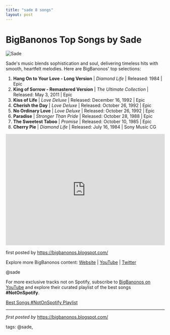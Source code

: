 ```yaml
---
title: "sade 8 songs"
layout: post
---
```

<h1>BigBanonos Top Songs by Sade</h1>
<img src="https://encrypted-tbn0.gstatic.com/images?q=tbn:ANd9GcQRmhQeuaq_YJPVKbNCA95NFdUU_jyCfu8zsA&s" alt="Sade"> <p>Sade's music blends sophistication and soul, delivering timeless hits with smooth, heartfelt melodies. Here are BigBanonos' top selections:</p> <ol> <li><strong>Hang On to Your Love - Long Version</strong> | <em>Diamond Life</em> | Released: 1984 | Epic</li> <li><strong>King of Sorrow - Remastered Version</strong> | <em>The Ultimate Collection</em> | Released: May 3, 2011 | Epic</li> <li><strong>Kiss of Life</strong> | <em>Love Deluxe</em> | Released: December 16, 1992 | Epic</li> <li><strong>Cherish the Day</strong> | <em>Love Deluxe</em> | Released: October 26, 1992 | Epic</li> <li><strong>No Ordinary Love</strong> | <em>Love Deluxe</em> | Released: October 26, 1992 | Epic</li> <li><strong>Paradise</strong> | <em>Stronger Than Pride</em> | Released: October 28, 1988 | Epic</li> <li><strong>The Sweetest Taboo</strong> | <em>Promise</em> | Released: October 10, 1985 | Epic</li> <li><strong>Cherry Pie</strong> | <em>Diamond Life</em> | Released: July 16, 1984 | Sony Music CG</li>
</ol> <div> <iframe src="https://open.spotify.com/embed/playlist/7a7fUxhLl1RyWeabsiZUwk?utm_source=generator" width="100%" height="352" frameborder="0" allow="autoplay; clipboard-write; encrypted-media; fullscreen; picture-in-picture" loading="lazy"></iframe>
</div> <p>first posted by <a href="https://bigbanonos.blogspot.com/">https://bigbanonos.blogspot.com/</a></p> <div> <p>Explore more BigBanonos content: <a href="https://bigbanonos.blogspot.com/">Website</a> | <a href="https://www.youtube.com/@BigBanonos">YouTube</a> | <a href="https://x.com/bigbanonos">Twitter</a></p>
</div> <!-- Tags -->
<p>@sade</p>


<!--Subscribe and Playlist Links-->
<div>
    <p>For more exclusive tracks not on Spotify, subscribe to <a href="https://www.youtube.com/@BigBanonos" target="_blank">BigBanonos on YouTube</a> and explore their curated playlist of the best songs <strong>#NotOnSpotify</strong>.</p>
    <p><a href="https://www.youtube.com/playlist?list=PLtuNtuTatqI0kFahUCbtbfenC_ET5O_tr" target="_blank">Best Songs #NotOnSpotify Playlist<br /></a></p></div>

<hr />

<p><em>first posted by</em> <a href="https://bigbanonos.blogspot.com/" rel="noopener" target="_new">https://bigbanonos.blogspot.com/</a></p>

<p>tags: @sade,</p>
